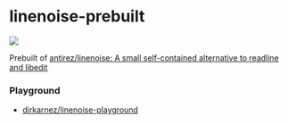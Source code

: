 linenoise-prebuilt
==================
![](https://github.com/dirkarnez/linenoise-prebuilt/actions/workflows/build.yml/badge.svg)

Prebuilt of [antirez/linenoise: A small self-contained alternative to readline and libedit](https://github.com/antirez/linenoise)

### Playground
- [dirkarnez/linenoise-playground](https://github.com/dirkarnez/linenoise-playground)